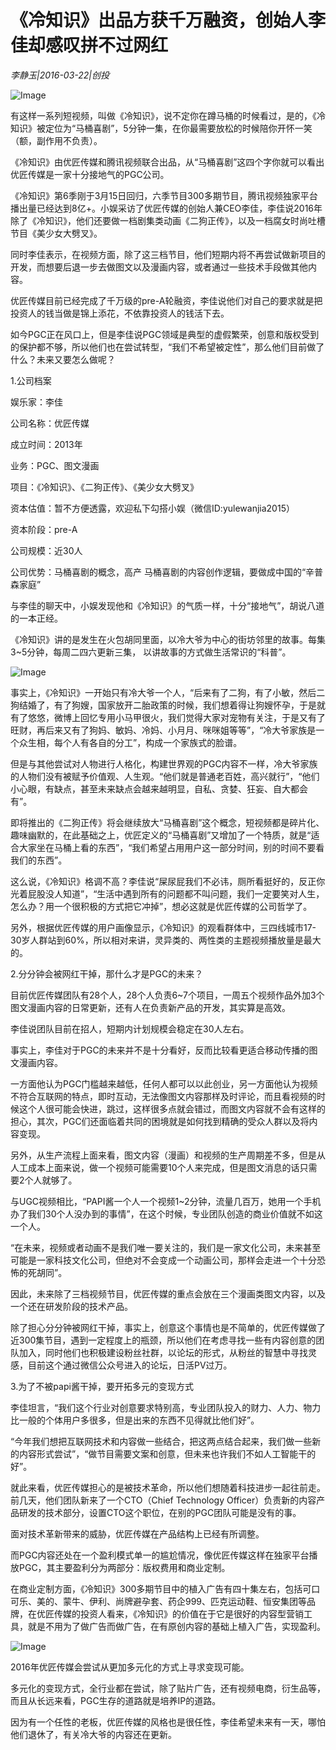 # 《冷知识》出品方获千万融资，创始人李佳却感叹拼不过网红

*李静玉|2016-03-22|创投*

![Image](http://p3.pstatp.com/large/616200037cd9f008f59b)

有这样一系列短视频，叫做《冷知识》，说不定你在蹲马桶的时候看过，是的，《冷知识》被定位为“马桶喜剧”，5分钟一集，在你最需要放松的时候陪你开怀一笑（额，副作用不负责）。

《冷知识》由优匠传媒和腾讯视频联合出品，从“马桶喜剧”这四个字你就可以看出优匠传媒是一家十分接地气的PGC公司。

《冷知识》第6季刚于3月15日回归，六季节目300多期节目，腾讯视频独家平台播出量已经达到8亿+。小娱采访了优匠传媒的创始人兼CEO李佳，李佳说2016年除了《冷知识》，他们还要做一档剧集类动画《二狗正传》，以及一档腐女时尚吐槽节目《美少女大劈叉》。

同时李佳表示，在视频方面，除了这三档节目，他们短期内将不再尝试做新项目的开发，而想要后退一步去做图文以及漫画内容，或者通过一些技术手段做其他内容。

优匠传媒目前已经完成了千万级的pre-A轮融资，李佳说他们对自己的要求就是把投资人的钱当做是锦上添花，不依靠投资人的钱活下去。

如今PGC正在风口上，但是李佳说PGC领域是典型的虚假繁荣，创意和版权受到的保护都不够，所以他们也在尝试转型，“我们不希望被定性”，那么他们目前做了什么？未来又要怎么做呢？

1.公司档案

娱乐家：李佳

公司名称：优匠传媒

成立时间：2013年

业务：PGC、图文漫画

项目：《冷知识》、《二狗正传》、《美少女大劈叉》

资本估值：暂不方便透露，欢迎私下勾搭小娱（微信ID:yulewanjia2015）

资本阶段：pre-A

公司规模：近30人

公司优势：马桶喜剧的概念，高产 马桶喜剧的内容创作逻辑，要做成中国的“辛普森家庭”

与李佳的聊天中，小娱发现他和《冷知识》的气质一样，十分“接地气”，胡说八道的一本正经。

《冷知识》讲的是发生在火包胡同里面，以冷大爷为中心的街坊邻里的故事。每集3~5分钟，每周二四六更新三集， 以讲故事的方式做生活常识的“科普”。

![Image](http://p3.pstatp.com/large/61650001510801fd8276)

事实上，《冷知识》一开始只有冷大爷一个人，“后来有了二狗，有了小敏，然后二狗结婚了，有了狗嫂，国家放开二胎政策的时候，我们想着得让狗嫂怀孕，于是就有了悠悠，微博上回忆专用小马甲很火，我们觉得大家对宠物有关注，于是又有了旺财，再后来又有了狗妈、敏妈、冷妈、小月月、咪咪姐等等”，“冷大爷家族是一个众生相，每个人有各自的分工”，构成一个家族式的脸谱。

但是与其他尝试对人物进行人格化，构建世界观的PGC内容不一样，冷大爷家族的人物们没有被赋予价值观、人生观。“他们就是普通老百姓，高兴就行”，“他们小心眼，有缺点，甚至未来缺点会越来越明显，自私、贪婪、狂妄、自大都会有”。

即将推出的《二狗正传》将会继续放大“马桶喜剧”这个概念，短视频都是碎片化、趣味幽默的，在此基础之上，优匠定义的“马桶喜剧”又增加了一个特质，就是“适合大家坐在马桶上看的东西”，“我们希望占用用户这一部分时间，别的时间不要看我们的东西”。

这么说，《冷知识》格调不高？李佳说“屎尿屁我们不必讳，厕所看挺好的，反正你光着屁股没人知道”，“生活中遇到所有的问题都不叫问题，我们一定要笑对人生，怎么办？用一个很积极的方式把它冲掉”，想必这就是优匠传媒的公司哲学了。

另外，根据优匠传媒的用户画像显示，《冷知识》的观看群体中，三四线城市17-30岁人群站到60%，所以相对来讲，灵异类的、两性类的主题视频播放量是最大的。

2.分分钟会被网红干掉，那什么才是PGC的未来？

目前优匠传媒团队有28个人，28个人负责6~7个项目，一周五个视频作品外加3个图文漫画内容的日常更新，还有人在负责新产品的开发，其实算是高效。

李佳说团队目前在招人，短期内计划规模会稳定在30人左右。

事实上，李佳对于PGC的未来并不是十分看好，反而比较看更适合移动传播的图文漫画内容。

一方面他认为PGC门槛越来越低，任何人都可以以此创业，另一方面他认为视频不符合互联网的特点，即时互动，无法像图文内容那样及时评论，而且看视频的时候这个人很可能会快进，跳过，这样很多点就会错过，而图文内容就不会有这样的担心，其次，PGC们还面临着共同的困境就是如何找到精确的受众人群以及将内容变现。

另外，从生产流程上面来看，图文内容（漫画）和视频的生产周期差不多，但是从人工成本上面来说，做一个视频可能需要10个人来完成，但是图文消息的话只需要2个人就够了。

与UGC视频相比，“PAPI酱一个人一个视频1~2分钟，流量几百万，她用一个手机办了我们30个人没办到的事情”，在这个时候，专业团队创造的商业价值就不如这一个人。

“在未来，视频或者动画不是我们唯一要关注的，我们是一家文化公司，未来甚至可能是一家科技文化公司，但绝对不会变成一个动画公司，那样会走进一个十分恐怖的死胡同”。

因此，未来除了三档视频节目，优匠传媒的重点会放在三个漫画类图文内容，以及一个还在研发阶段的技术产品。

除了担心分分钟被网红干掉，事实上，创意这个事情也是不简单的，优匠传媒做了近300集节目，遇到一定程度上的瓶颈，所以他们在考虑寻找一些有内容创意的团队加入，同时他们也积极建设粉丝社群，以论坛的形式，从粉丝的智慧中寻找灵感，目前这个通过微信公众号进入的论坛，日活PV过万。

3.为了不被papi酱干掉，要开拓多元的变现方式

李佳坦言，“我们这个行业对创意要求特别高，专业团队投入的财力、人力、物力比一般的个体用户多很多，但是出来的东西不见得就比他们好”。

“今年我们想把互联网技术和内容做一些结合，把这两点结合起来，我们做一些新的内容形式尝试”，“做节目需要文案和创意，但未来也许我们不如人工智能干的好”。

就此来看，优匠传媒担心的是被技术革命，所以他们想随着科技进步一起往前走。前几天，他们团队新来了一个CTO（Chief Technology Officer）负责新的内容产品研发的技术部分，设置CTO这个职位，在别的PGC团队可能是没有的事。

面对技术革新带来的威胁，优匠传媒在产品结构上已经有所调整。

而PGC内容还处在一个盈利模式单一的尴尬情况，像优匠传媒这样在独家平台播放PGC，其主要盈利分为两部分：版权费用和商业定制。

在商业定制方面，《冷知识》300多期节目中的植入广告有四十集左右，包括可口可乐、美的、蒙牛、伊利、尚牌避孕套、药企999、匹克运动鞋、恒安集团等品牌，在优匠传媒的投资人看来，《冷知识》的价值在于它是很好的内容型营销工具，就是不用为了做广告而做广告，在有原创内容的基础上植入广告，实现盈利。

![Image](http://p2.pstatp.com/large/6164000243cd3acbe297)

2016年优匠传媒会尝试从更加多元化的方式上寻求变现可能。

多元化的变现方式，全行业都在尝试，除了贴片广告，还有视频电商，衍生品等，而且从长远来看，PGC生存的道路就是培养IP的道路。

因为有一个任性的老板，优匠传媒的风格也是很任性，李佳希望未来有一天，哪怕他们退休了，有关冷大爷的内容还在更新。

